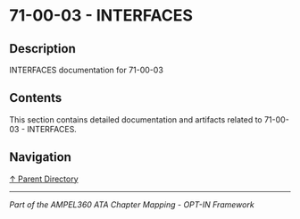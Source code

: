 # 71-00-03 - INTERFACES

## Description

INTERFACES documentation for 71-00-03

## Contents

This section contains detailed documentation and artifacts related to 71-00-03 - INTERFACES.

## Navigation

[↑ Parent Directory](../README.md)

---

*Part of the AMPEL360 ATA Chapter Mapping - OPT-IN Framework*
